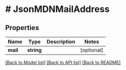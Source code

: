 # # JsonMDNMailAddress

## Properties

Name | Type | Description | Notes
------------ | ------------- | ------------- | -------------
**mail** | **string** |  | [optional] 

[[Back to Model list]](../../README.md#documentation-for-models) [[Back to API list]](../../README.md#documentation-for-api-endpoints) [[Back to README]](../../README.md)


